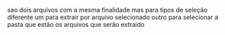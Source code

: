 sao dois arquivos com a mesma finalidade mas para tipos de seleção diferente 
um para extrair por arquivo selecionado 
outro para selecionar a pasta que estão os arquivos que serão extraido


